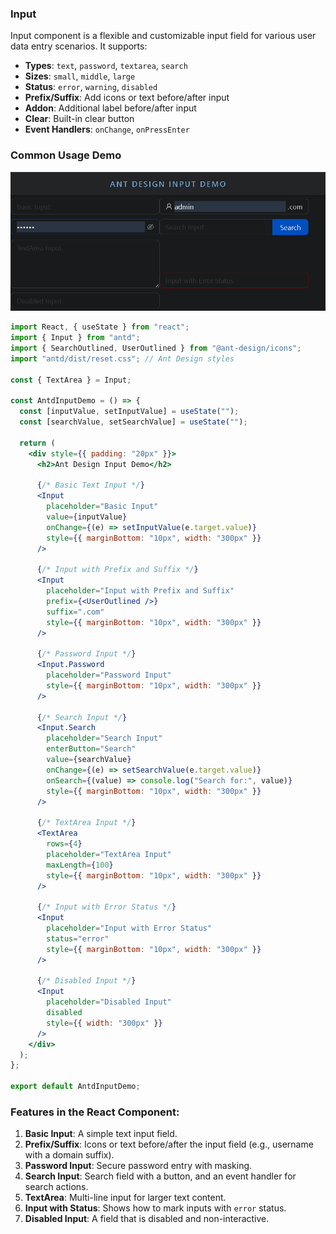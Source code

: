### Input

Input component is a flexible and customizable input field for various user data entry scenarios. It supports:

- **Types**: `text`, `password`, `textarea`, `search`
- **Sizes**: `small`, `middle`, `large`
- **Status**: `error`, `warning`, `disabled`
- **Prefix/Suffix**: Add icons or text before/after input
- **Addon**: Additional label before/after input
- **Clear**: Built-in clear button
- **Event Handlers**: `onChange`, `onPressEnter`

### Common Usage Demo

![image-20241120080252259](assets\image-20241120080252259.png)

```jsx
import React, { useState } from "react";
import { Input } from "antd";
import { SearchOutlined, UserOutlined } from "@ant-design/icons";
import "antd/dist/reset.css"; // Ant Design styles

const { TextArea } = Input;

const AntdInputDemo = () => {
  const [inputValue, setInputValue] = useState("");
  const [searchValue, setSearchValue] = useState("");

  return (
    <div style={{ padding: "20px" }}>
      <h2>Ant Design Input Demo</h2>
      
      {/* Basic Text Input */}
      <Input
        placeholder="Basic Input"
        value={inputValue}
        onChange={(e) => setInputValue(e.target.value)}
        style={{ marginBottom: "10px", width: "300px" }}
      />

      {/* Input with Prefix and Suffix */}
      <Input
        placeholder="Input with Prefix and Suffix"
        prefix={<UserOutlined />}
        suffix=".com"
        style={{ marginBottom: "10px", width: "300px" }}
      />

      {/* Password Input */}
      <Input.Password
        placeholder="Password Input"
        style={{ marginBottom: "10px", width: "300px" }}
      />

      {/* Search Input */}
      <Input.Search
        placeholder="Search Input"
        enterButton="Search"
        value={searchValue}
        onChange={(e) => setSearchValue(e.target.value)}
        onSearch={(value) => console.log("Search for:", value)}
        style={{ marginBottom: "10px", width: "300px" }}
      />

      {/* TextArea Input */}
      <TextArea
        rows={4}
        placeholder="TextArea Input"
        maxLength={100}
        style={{ marginBottom: "10px", width: "300px" }}
      />

      {/* Input with Error Status */}
      <Input
        placeholder="Input with Error Status"
        status="error"
        style={{ marginBottom: "10px", width: "300px" }}
      />

      {/* Disabled Input */}
      <Input
        placeholder="Disabled Input"
        disabled
        style={{ width: "300px" }}
      />
    </div>
  );
};

export default AntdInputDemo;
```

### Features in the React Component:
1. **Basic Input**: A simple text input field.
2. **Prefix/Suffix**: Icons or text before/after the input field (e.g., username with a domain suffix).
3. **Password Input**: Secure password entry with masking.
4. **Search Input**: Search field with a button, and an event handler for search actions.
5. **TextArea**: Multi-line input for larger text content.
6. **Input with Status**: Shows how to mark inputs with `error` status.
7. **Disabled Input**: A field that is disabled and non-interactive.
